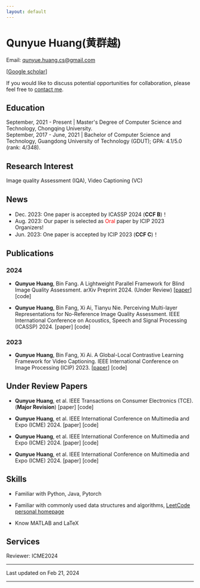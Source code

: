 ```yaml
---
layout: default
---
```


# Qunyue Huang(黄群越)

Email: [qunyue.huang.cs@gmail.com](mailto:qunyue.huang.cs@gmail.com)

[[Google scholar](https://scholar.google.com/citations?user=751JZcgAAAAJ&hl=zh-CN)]

If you would like to discuss potential opportunities for collaboration, please feel free to [contact me](mailto:qunyue.huang.cs@gmail.com).

## Education 

September, 2021 - Present | Master's Degree of Computer Science and Technology, Chongqing University.   
September, 2017 - June, 2021 | Bachelor of Computer Science and Technology, Guangdong University of Technology (GDUT); GPA: 4.1/5.0 (rank: 4/348). 

## Research Interest

Image quality Assessment (IQA), Video Captioning (VC)

## News

* Dec. 2023: One paper is accepted by ICASSP 2024 (**CCF B**)！
* Aug. 2023: Our paper is selected as <span style="color: red;">Oral</span> paper by ICIP 2023 Organizers!
* Jun. 2023: One paper is accepted by ICIP 2023 (**CCF C**)！

## Publications 

### 2024 

* **Qunyue Huang**, Bin Fang. A Lightweight Parallel Framework for Blind Image Quality Assessment. arXiv Preprint 2024. (Under Review) [[paper](https://arxiv.org/pdf/2402.12043.pdf)] [code]

* **Qunyue Huang**, Bin Fang, Xi Ai, Tianyu Nie. Perceiving Multi-layer Representations for No-Reference Image Quality Assessment. IEEE International Conference on Acoustics, Speech and Signal Processing (ICASSP) 2024. [paper] [code]

### 2023

* **Qunyue Huang**, Bin Fang, Xi Ai. A Global-Local Contrastive Learning Framework for Video Captioning. IEEE International Conference on Image Processing (ICIP) 2023. [[paper](https://ieeexplore.ieee.org/abstract/document/10223123?casa_token=YEW4rNhTO0QAAAAA:W5rSUSp4V5rAqPEyv77afTPZ4fnJsXRRh3zH8ZFmpMm_dtbh7czuTeEMH5tPSs77TcZ7BklleZI)] [code]

## Under Review Papers

* **Qunyue Huang**, et al. IEEE Transactions on Consumer Electronics (TCE). (**Major Revision**) [paper] [code]
  
* **Qunyue Huang**, et al. IEEE International Conference on Multimedia and Expo (ICME) 2024. [paper] [code]

* **Qunyue Huang**, et al. IEEE International Conference on Multimedia and Expo (ICME) 2024. [paper] [code]

* **Qunyue Huang**, et al. IEEE International Conference on Multimedia and Expo (ICME) 2024. [paper] [code]

## Skills

* Familiar with Python, Java, Pytorch

* Familiar with commonly used data structures and algorithms, [LeetCode personal homepage](https://leetcode.cn/u/ngu-3/)

* Know  MATLAB and LaTeX

## Services

Reviewer: ICME2024
 
---


Last updated on Feb 21, 2024


---
